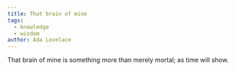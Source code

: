 ```yaml
---
title: That brain of mine
tags:
  - knowledge
  - wisdom
author: Ada Lovelace
---
```


That brain of mine is something more than merely mortal; as time will show.

